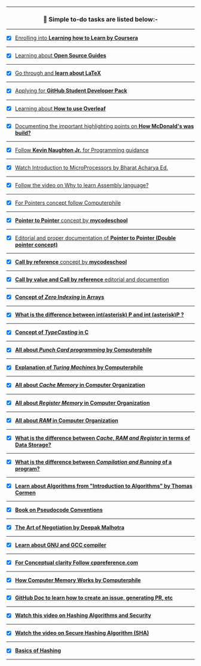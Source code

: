 ---------------------------------------------------------------------------------------------------------------------------------------------------------------
### <p align="center"> 🎯 <b>Simple to-do tasks are listed below:- </b> </p> 
---------------------------------------------------------------------------------------------------------------------------------------------------------------


- [X] [Enrolling into **Learning how to Learn by Coursera**](https://www.coursera.org/learn/learning-how-to-learn) 

---------------------------------------------------------------------------------------------------------------------------------------------------------------

- [X] [Learning about **Open Source Guides**](https://opensource.guide/)

---------------------------------------------------------------------------------------------------------------------------------------------------------------

- [X] [Go through and **learn about LaTeX**](https://en.wikipedia.org/wiki/LaTeX)

---------------------------------------------------------------------------------------------------------------------------------------------------------------

- [X] [Applying for **GitHub Student Developer Pack**](https://education.github.com/pack)

---------------------------------------------------------------------------------------------------------------------------------------------------------------

- [X] [Learning about **How to use Overleaf**](https://www.overleaf.com/)

---------------------------------------------------------------------------------------------------------------------------------------------------------------

- [X] [Documenting the important highlighting points on **How McDonald's was build?**](https://www.youtube.com/watch?v=fZhjv058j6o   )

---------------------------------------------------------------------------------------------------------------------------------------------------------------

- [X] [Follow **Kevin Naughton Jr.** for Programming guidance](https://www.youtube.com/c/KevinNaughtonJr/playlists)

---------------------------------------------------------------------------------------------------------------------------------------------------------------

- [X] [Watch Introduction to MicroProcessors by Bharat Acharya Ed.](https://www.youtube.com/watch?v=Xl2nWDcy0To)

---------------------------------------------------------------------------------------------------------------------------------------------------------------

- [X] [Follow the video on Why to learn Assembly language?](https://www.youtube.com/watch?v=iYRl50gtprA)

---------------------------------------------------------------------------------------------------------------------------------------------------------------

- [X] [For Pointers concept follow Computerphile](https://www.youtube.com/watch?v=t5NszbIerYc)

---------------------------------------------------------------------------------------------------------------------------------------------------------------

- [X] [**Pointer to Pointer** concept by **mycodeschool**](https://www.youtube.com/watch?v=d3kd5KbGB48)

---------------------------------------------------------------------------------------------------------------------------------------------------------------

- [X] [Editorial and proper documentation of **Pointer to Pointer (Double pointer concept)**](https://www.javatpoint.com/c-pointer-to-pointer)

---------------------------------------------------------------------------------------------------------------------------------------------------------------

- [X] [**Call by reference** concept by **mycodeschool**](https://www.youtube.com/watch?v=LW8Rfh6TzGg)

---------------------------------------------------------------------------------------------------------------------------------------------------------------

- [X] [**Call by value and Call by reference** editorial and documention](https://www.javatpoint.com/call-by-value-and-call-by-reference-in-c)

---------------------------------------------------------------------------------------------------------------------------------------------------------------

- [X] [**Concept of *Zero Indexing* in Arrays**](https://medium.com/swlh/zero-indexed-arrays-f752a47abf65)

---------------------------------------------------------------------------------------------------------------------------------------------------------------

- [X] [**What is the difference between int(asterisk) P and int (asterisk)P ?**](https://stackoverflow.com/questions/5590150/difference-between-int-p-and-int-p-declaration)

---------------------------------------------------------------------------------------------------------------------------------------------------------------

- [X] [**Concept of *TypeCasting* in C**](https://developerinsider.co/type-casting-c-programming/)

---------------------------------------------------------------------------------------------------------------------------------------------------------------

- [X] [**All about *Punch Card programming* by Computerphile**](https://www.youtube.com/watch?v=KG2M4ttzBnY)

---------------------------------------------------------------------------------------------------------------------------------------------------------------

- [X] [**Explanation of *Turing Machines* by Computerphile**](https://www.youtube.com/watch?v=dNRDvLACg5Q)

---------------------------------------------------------------------------------------------------------------------------------------------------------------

- [X] [**All about *Cache Memory* in Computer Organization**](https://www.geeksforgeeks.org/cache-memory-in-computer-organization/)

---------------------------------------------------------------------------------------------------------------------------------------------------------------

- [X] [**All about *Register Memory* in Computer Organization**](https://www.javatpoint.com/register-memory)

---------------------------------------------------------------------------------------------------------------------------------------------------------------

- [X] [**All about *RAM* in Computer Organization**](https://www.tutorialspoint.com/computer_fundamentals/computer_ram.htm)

---------------------------------------------------------------------------------------------------------------------------------------------------------------

- [X] [**What is the difference between *Cache, RAM and Register* in terms of Data Storage?**](https://www.quora.com/What-is-the-difference-between-cache-RAM-and-register-in-terms-of-data-they-store/answer/Ira-J-Perlow)

---------------------------------------------------------------------------------------------------------------------------------------------------------------

- [X] [**What is the difference between *Compilation and Running* of a program?**](https://www.javatpoint.com/compile-time-vs-runtime#:~:text=Compile%2Dtime%20and%20Runtime%20are,executable%20code%20is%20started%20running.)

---------------------------------------------------------------------------------------------------------------------------------------------------------------

- [X] [**Learn about Algorithms from "Introduction to Algorithms" by Thomas Cormen**](https://web.iiit.ac.in/~pratik.kamble/storage/Algorithms/Cormen_Algorithms_3rd.pdf)

---------------------------------------------------------------------------------------------------------------------------------------------------------------

- [X] [**Book on Pseudocode Conventions**](https://link.springer.com/content/pdf/bbm%3A978-1-4471-5173-9%2F1.pdf)

---------------------------------------------------------------------------------------------------------------------------------------------------------------

- [X] [**The Art of Negotiation by Deepak Malhotra**](https://www.youtube.com/channel/UC_ZYvtEe4MCi0W_1jl_wFOw/videos)

---------------------------------------------------------------------------------------------------------------------------------------------------------------

- [X] [**Learn about GNU and GCC compiler**](http://www.gnu.org/)

---------------------------------------------------------------------------------------------------------------------------------------------------------------

- [X] [**For Conceptual clarity Follow cppreference.com**](https://en.cppreference.com/w/)

---------------------------------------------------------------------------------------------------------------------------------------------------------------

- [X] [**How Computer Memory Works by Computerphile**](https://www.youtube.com/watch?v=XETZoRYdtkw)

---------------------------------------------------------------------------------------------------------------------------------------------------------------

- [X] [**GitHub Doc to learn how to create an issue, generating PR, etc**](https://docs.github.com/en/issues/tracking-your-work-with-issues/creating-an-issue)

---------------------------------------------------------------------------------------------------------------------------------------------------------------

- [X] [**Watch this video on Hashing Algorithms and Security**](https://www.youtube.com/watch?v=b4b8ktEV4Bg)

---------------------------------------------------------------------------------------------------------------------------------------------------------------

- [X] [**Watch the video on Secure Hashing Algorithm (SHA)**](https://www.youtube.com/watch?v=DMtFhACPnTY)

---------------------------------------------------------------------------------------------------------------------------------------------------------------

- [X] [**Basics of Hashing**](https://www.youtube.com/watch?v=vKKBq5JvPrw)

---------------------------------------------------------------------------------------------------------------------------------------------------------------
